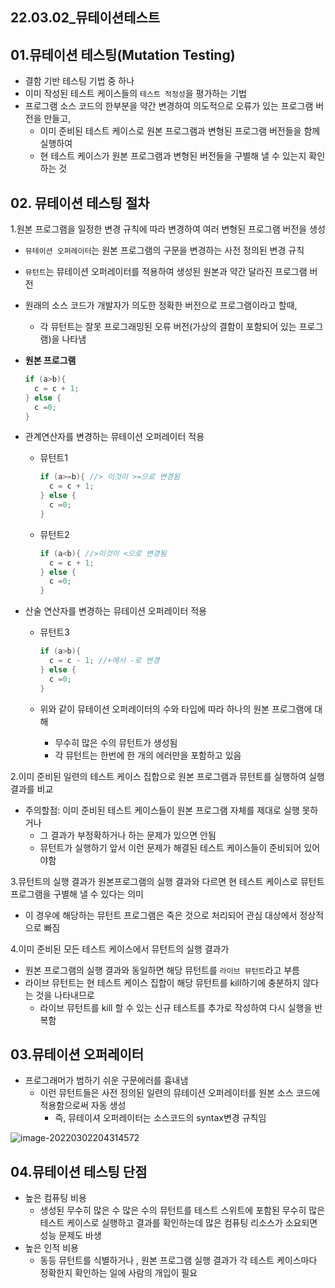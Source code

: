 ## 22.03.02_뮤테이션테스트

## 01.뮤테이션 테스팅(Mutation Testing)

- 결함 기반 테스팅 기법 중 하나
- 이미 작성된 테스트 케이스들의 `테스트 적정성`을 평가하는 기법
- 프로그램 소스 코드의 한부분을 약간 변경하여 의도적으로 오류가 있는 프로그램 버전을 만들고,
  - 이미 준비된 테스트 케이스로 원본 프로그램과 변형된 프로그램 버전들을 함께실행하여
  - 현 테스트 케이스가 원본 프로그램과 변형된 버전들을 구별해 낼 수 있는지 확인하는 것

## 02. 뮤테이션 테스팅 절차

1.원본 프로그램을 일정한 변경 규칙에 따라 변경하여 여러 변형된 프로그램 버전을 생성

- `뮤테이션 오퍼레이터`는 원본 프로그램의 구문을 변경하는 사전 정의된 변경 규칙
- `뮤턴트`는 뮤테이션 오퍼레이터를 적용하여 생성된 원본과 약간 달라진 프로그램 버전
- 원래의 소스 코드가 개발자가 의도한 정확한 버전으로 프로그램이라고 할때,
  - 각 뮤턴트는 잘못 프로그래밍된 오류 버전(가상의 결함이 포함되어 있는 프로그램)을 나타냄

- **원본 프로그램**

  ```csharp
  if (a>b){
    c = c + 1;
  } else {
    c =0;
  }
  ```

- 관계연산자를 변경하는 뮤테이션 오퍼레이터 적용

  - 뮤턴트1 

    ```csharp
    if (a>=b){ //> 이것이 >=으로 변경됨
      c = c + 1;
    } else {
      c =0;
    }
    ```

  - 뮤턴트2

    ```csharp
    if (a<b){ //>이것이 <으로 변경됨
      c = c + 1;
    } else {
      c =0;
    }
    ```

- 산술 연산자를 변경하는 뮤테이션 오퍼레이터 적용

  - 뮤턴트3

    ```csharp
    if (a>b){
      c = c - 1; //+에서 -로 변경
    } else {
      c =0;
    }
    ```

  - 위와 같이 뮤테이션 오퍼레이터의 수와 타입에 따라 하나의 원본 프로그램에 대해 
    - 무수히 많은 수의 뮤턴트가 생성됨
    - 각 뮤턴트는 한번에 한 개의 에러만을 포함하고 있음

2.이미 준비된 일련의 테스트 케이스 집합으로 원본 프로그램과 뮤턴트를 실행하여 실행결과를 비교

- 주의할점: 이미 준비된 테스트 케이스들이 원본 프로그램 자체를 제대로 실행 못하거나
  - 그 결과가 부정확하거나 하는 문제가 있으면 안됨
  - 뮤턴트가 실행하기 앞서 이런 문제가 해결된 테스트 케이스들이 준비되어 있어야함

3.뮤턴트의 실행 결과가 원본프로그램의 실행 결과와 다르면 현 테스트 케이스로 뮤턴트 프로그램을 구별해 낼 수 있다는 의미

- 이 경우에 해당하는 뮤턴트 프로그램은 죽은 것으로 처리되어 관심 대상에서 정상적으로 빠짐

4.이미 준비된 모든 테스트 케이스에서 뮤턴트의 실행 결과가 

- 원본 프로그램의 실행 결과와 동일하면 해당 뮤턴트를 `라이브 뮤턴트`라고 부름
- 라이브 뮤턴트는 현 테스트 케이스 집합이 해당 뮤턴트를 kill하기에 충분하지 않다는 것을 나타내므로
  - 라이브 뮤턴트를 kill 할 수 있는 신규 테스트를 추가로 작성하여 다시 실행을 반복함

## 03.뮤테이션 오퍼레이터

- 프로그래머가 범하기 쉬운 구문에러를 흉내냄
  - 이런 뮤턴트들은 사전 정의된 일련의 뮤테이션 오퍼레이터를 원본 소스 코드에 적용함으로써 자동 생성
    - 즉, 뮤테이셔 오퍼레이터는 소스코드의 syntax변경 규칙임

![image-20220302204314572](22.03.02_뮤테이션테스트.assets/image-20220302204314572.png)

## 04.뮤테이션 테스팅 단점

- 높은 컴퓨팅 비용
  - 생성된 무수히 많은 수 많은 수의 뮤턴트를 테스트 스위트에 포함된 무수히 많은 테스트 케이스로 실행하고 결과를 확인하는데 많은 컴퓨팅 리소스가 소요되면 성능 문제도 바생
- 높은 인적 비용
  - 동등 뮤턴트를 식별하거나 , 원본 프로그램 실행 결과가 각 테스트 케이스마다 정확한지 확인하는 일에 사람의 개입이 필요

